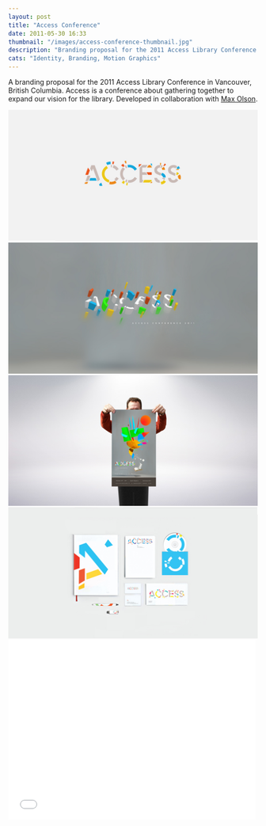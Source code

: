 ```yaml
---
layout: post
title: "Access Conference"
date: 2011-05-30 16:33
thumbnail: "/images/access-conference-thumbnail.jpg"
description: "Branding proposal for the 2011 Access Library Conference in Vancouver, British Columbia. Developed in collaboration with Max Olson."
cats: "Identity, Branding, Motion Graphics"
---
```


A branding proposal for the 2011 Access Library Conference in Vancouver, British Columbia. Access is a conference about gathering together to expand our vision for the library. Developed in collaboration with [Max Olson](http://maxolson.ca).

<div>
	<img src="/images/01-access-conference.jpg" alt="Access Conference Wordmark" />
	<img src="/images/02-access-conference.jpg" alt="Access Conference 3D mark" />
	<img src="/images/03-access-conference.jpg" alt="Access Conference Poster" />
	<img src="/images/04-access-conference.jpg" alt="Access Conference Stationery." />
	<div class="vendor">
		<iframe src="//player.vimeo.com/video/38350867?title=0&amp;byline=0&amp;portrait=0&amp;color=ffffff&amp;autoplay=1&amp;loop=1" width="500" height="363" frameborder="0" webkitallowfullscreen mozallowfullscreen allowfullscreen>&nbsp;</iframe>
	</div>
</div>